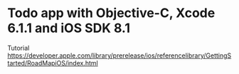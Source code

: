 # Todo app with Objective-C, Xcode 6.1.1 and iOS SDK 8.1
Tutorial https://developer.apple.com/library/prerelease/ios/referencelibrary/GettingStarted/RoadMapiOS/index.html

